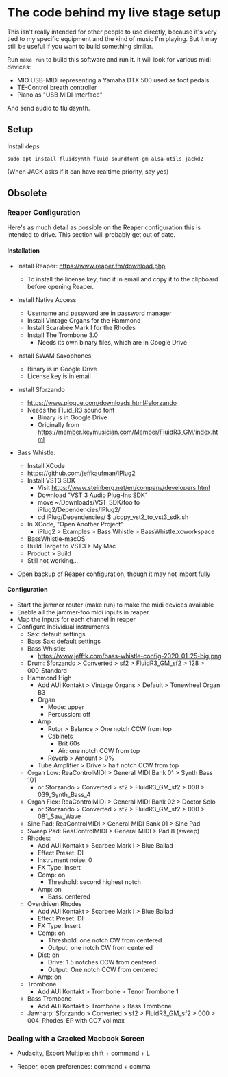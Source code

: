 # The code behind my live stage setup

This isn't really intended for other people to use directly, because it's very
tied to my specific equipment and the kind of music I'm playing.  But it may
still be useful if you want to build something similar.

Run `make run` to build this software and run it.  It will look for various
midi devices:

* MIO USB-MIDI representing a Yamaha DTX 500 used as foot pedals
* TE-Control breath controller
* Piano as "USB MIDI Interface"

And send audio to fluidsynth.

## Setup

Install deps

```
sudo apt install fluidsynth fluid-soundfont-gm alsa-utils jackd2
```

(When JACK asks if it can have realtime priority, say yes)

## Obsolete

### Reaper Configuration

Here's as much detail as possible on the Reaper configuration this is
intended to drive.  This section will probably get out of date.

#### Installation

* Install Reaper: https://www.reaper.fm/download.php
  * To install the license key, find it in email and copy it to the
    clipboard before opening Reaper.
* Install Native Access
  * Username and password are in password manager
  * Install Vintage Organs for the Hammond
  * Install Scarabee Mark I for the Rhodes
  * Install The Trombone 3.0
    * Needs its own binary files, which are in Google Drive
* Install SWAM Saxophones
  * Binary is in Google Drive
  * License key is in email
* Install Sforzando
  * https://www.plogue.com/downloads.html#sforzando
  * Needs the Fluid_R3 sound font
    * Binary is in Google Drive
    * Originally from
      https://member.keymusician.com/Member/FluidR3_GM/index.html
* Bass Whistle:
  * Install XCode
  * https://github.com/jeffkaufman/iPlug2
  * Install VST3 SDK
    * Visit https://www.steinberg.net/en/company/developers.html
    * Download "VST 3 Audio Plug-Ins SDK"
    * move ~/Downloads/VST_SDK/foo to iPlug2/Dependencies/IPlug2/
    * cd iPlug/Dependencies/
    $ ./copy_vst2_to_vst3_sdk.sh 
  * In XCode, "Open Another Project"
    * iPlug2 > Examples > Bass Whistle > BassWhistle.xcworkspace
  * BassWhistle-macOS
  * Build Target to VST3 > My Mac
  * Product > Build
  * Still not working...
     
* Open backup of Reaper configuration, though it may not import fully

#### Configuration

* Start the jammer router (make run) to make the midi devices
  available
* Enable all the jammer-foo midi inputs in reaper
* Map the inputs for each channel in reaper
* Configure Individual instruments
  * Sax: default settings
  * Bass Sax: default settings
  * Bass Whistle:
    * https://www.jefftk.com/bass-whistle-config-2020-01-25-big.png
  * Drum: Sforzando > Converted > sf2 > FluidR3_GM_sf2 > 128 > 000_Standard
  * Hammond High
    * Add AUi Kontakt > Vintage Organs > Default > Tonewheel Organ B3
    * Organ
      * Mode: upper
      * Percussion: off
    * Amp
      * Rotor > Balance > One notch CCW from top
      * Cabinets
        * Brit 60s
        * Air: one notch CCW from top
      * Reverb > Amount > 0%
    * Tube Amplifier > Drive > half notch CCW from top
  * Organ Low: ReaControlMIDI > General MIDI Bank 01 > Synth Bass 101
    * or Sforzando > Converted > sf2 > FluidR3_GM_sf2 > 008 > 039_Synth_Bass_4
  * Organ Flex: ReaControlMIDI > General MIDI Bank 02 > Doctor Solo
    * or Sforzando > Converted > sf2 > FluidR3_GM_sf2 > 000 > 081_Saw_Wave
  * Sine Pad: ReaControlMIDI > General MIDI Bank 01 > Sine Pad
  * Sweep Pad: ReaControlMIDI > General MIDI > Pad 8 (sweep)
  * Rhodes:
    * Add AUi Kontakt > Scarbee Mark I > Blue Ballad
    * Effect Preset: DI
    * Instrument noise: 0
    * FX Type: Insert
    * Comp: on
      * Threshold: second highest notch
    * Amp: on
      * Bass: centered
  * Overdriven Rhodes
    * Add AUi Kontakt > Scarbee Mark I > Blue Ballad
    * Effect Preset: DI
    * FX Type: Insert
    * Comp: on
      * Threshold: one notch CW from centered
      * Output: one notch CW from centered
    * Dist: on
      * Drive: 1.5 notches CCW from centered
      * Output: One notch CCW from centered
    * Amp: on
  * Trombone
    * Add AUi Kontakt > Trombone > Tenor Trombone 1
  * Bass Trombone
    * Add AUi Kontakt > Trombone > Bass Trombone
  * Jawharp: Sforzando > Converted > sf2 > FluidR3_GM_sf2 > 000 > 004_Rhodes_EP with CC7 vol max


### Dealing with a Cracked Macbook Screen

* Audacity, Export Multiple: shift + command + L

* Reaper, open preferences: command + comma


 

